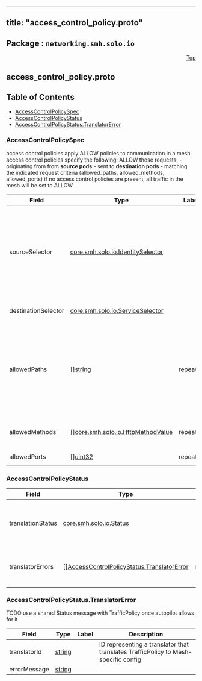 
---
title: "access_control_policy.proto"
---

## Package : `networking.smh.solo.io`



<a name="top"></a>

<a name="API Reference for access_control_policy.proto"></a>
<p align="right"><a href="#top">Top</a></p>

## access_control_policy.proto


## Table of Contents
  - [AccessControlPolicySpec](#networking.smh.solo.io.AccessControlPolicySpec)
  - [AccessControlPolicyStatus](#networking.smh.solo.io.AccessControlPolicyStatus)
  - [AccessControlPolicyStatus.TranslatorError](#networking.smh.solo.io.AccessControlPolicyStatus.TranslatorError)







<a name="networking.smh.solo.io.AccessControlPolicySpec"></a>

### AccessControlPolicySpec
access control policies apply ALLOW policies to communication in a mesh access control policies specify the following: ALLOW those requests: - originating from from **source pods** - sent to **destination pods** - matching the indicated request criteria (allowed_paths, allowed_methods, allowed_ports) if no access control policies are present, all traffic in the mesh will be set to ALLOW


| Field | Type | Label | Description |
| ----- | ---- | ----- | ----------- |
| sourceSelector | [core.smh.solo.io.IdentitySelector](#core.smh.solo.io.IdentitySelector) |  | requests originating from these pods will have the rule applied leave empty to have all pods in the mesh apply these policies<br>note that access control policies are mapped to source pods by their service account. if other pods share the same service account, this access control rule will apply to those pods as well.<br>for fine-grained access control policies, ensure that your service accounts properly reflect the desired boundary for your access control policies |
| destinationSelector | [core.smh.solo.io.ServiceSelector](#core.smh.solo.io.ServiceSelector) |  | requests destined for these pods will have the rule applied leave empty to apply to all destination pods in the mesh |
| allowedPaths | [][string](#string) | repeated | Optional. A list of HTTP paths or gRPC methods to allow. gRPC methods must be presented as fully-qualified name in the form of "/packageName.serviceName/methodName" and are case sensitive. Exact match, prefix match, and suffix match are supported for paths. For example, the path "/books/review" matches "/books/review" (exact match), "*books/" (suffix match), or "/books*" (prefix match),<br>If not specified, it allows to any path. |
| allowedMethods | [][core.smh.solo.io.HttpMethodValue](#core.smh.solo.io.HttpMethodValue) | repeated | Optional. A list of HTTP methods to allow (e.g., "GET", "POST"). It is ignored in gRPC case because the value is always "POST". If not specified, allows any method. |
| allowedPorts | [][uint32](#uint32) | repeated | Optional. A list of ports which to allow if not set any port is allowed |






<a name="networking.smh.solo.io.AccessControlPolicyStatus"></a>

### AccessControlPolicyStatus



| Field | Type | Label | Description |
| ----- | ---- | ----- | ----------- |
| translationStatus | [core.smh.solo.io.Status](#core.smh.solo.io.Status) |  | The status reported by the process translating this resource into mesh-specific resource(s). |
| translatorErrors | [][AccessControlPolicyStatus.TranslatorError](#networking.smh.solo.io.AccessControlPolicyStatus.TranslatorError) | repeated | More detailed errors than the base status provided by `translation_status`. |






<a name="networking.smh.solo.io.AccessControlPolicyStatus.TranslatorError"></a>

### AccessControlPolicyStatus.TranslatorError
TODO use a shared Status message with TrafficPolicy once autopilot allows for it


| Field | Type | Label | Description |
| ----- | ---- | ----- | ----------- |
| translatorId | [string](#string) |  | ID representing a translator that translates TrafficPolicy to Mesh-specific config |
| errorMessage | [string](#string) |  |  |





 <!-- end messages -->

 <!-- end enums -->

 <!-- end HasExtensions -->

 <!-- end services -->

